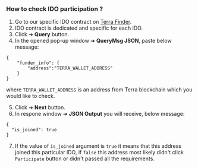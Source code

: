 ### How to check IDO participation ?
1. Go to our specific IDO contract on [Terra Finder](https://finder.terra.money/columbus-5/address/terra1wcmquav80s07phd3wc4zkshuv40wmcpurqw5t2).
2. IDO contract is dedicated and specific for each IDO.
3. Click ➔ **Query** button.
4. In the opened pop-up window ➔ **QueryMsg JSON**, paste below message:

```
{
    "funder_info": {
        "address":"TERRA_WALLET_ADDRESS"
    }
}
```

where `TERRA_WALLET_ADDRESS` is an address from Terra blockchain which you would like to check.

5. Click ➔ **Next** button.
6. In respone window ➔ **JSON Output** you will receive, below message:

```
{
  "is_joined": true
}
```

7. If the value of `is_joined` argument is `true` it means that this address joined this particular IDO, if `false` this address most likely didn't click `Participate` button or didn't passed all the requirements.